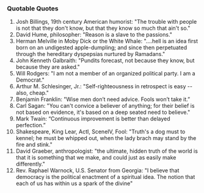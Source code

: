 ### Quotable Quotes

1. Josh Billings, 19th century American humorist:
   "The trouble with people is not that they don't know, but that they know so much that ain't so."
2. David Hume, philosopher: "Reason is a slave to the passions."
3. Herman Melville in Moby Dick or the White Whale: "....hell is an idea first born on an undigested apple-dumpling;
   and since then perpetuated through the hereditary dyspepsias nurtured by Ramadans."
4. John Kenneth Galbraith: "Pundits forecast, not because they know, but because they are asked."
5. Will Rodgers: "I am not a member of an organized political party. I am a Democrat."
6. Arthur M. Schlesinger, Jr.: "Self-righteousness in retrospect is easy --also, cheap."
7. Benjamin Franklin: "Wise men don’t need advice. Fools won’t take it.”
8. Carl Sagan: "You can't convice a believer of anything; for their belief is not based on evidence, it's based on a deep seated need to believe."
9. Mark Twain: “Continuous improvement is better than delayed perfection.”
10. Shakespeare, King Lear, ActI, SceneIV, Fool: "Truth's a dog must to kennel; he must be whipped out, when the lady brach may stand by the fire and stink."
11. David Graeber, anthropologist: "the ultimate, hidden truth of the world is that it is something that we make, and could just as easily make differently."
12. Rev. Raphael Warnock, U.S. Senator from Georgia: "I believe that democracy is the political enactment of a spiritual idea. The notion that each of us has within us a spark of the divine"
